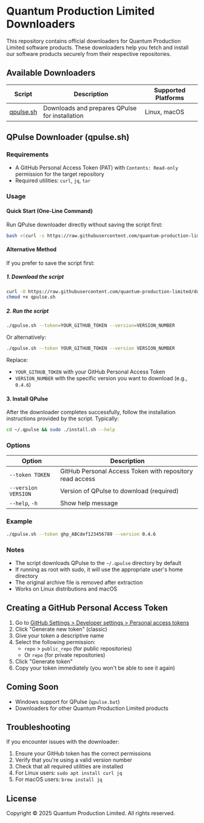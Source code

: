 # Quantum Production Limited Downloaders

This repository contains official downloaders for Quantum Production Limited software products. These downloaders help you fetch and install our software products securely from their respective repositories.

## Available Downloaders

| Script                   | Description                                    | Supported Platforms |
| ------------------------ | ---------------------------------------------- | ------------------- |
| [qpulse.sh](./qpulse.sh) | Downloads and prepares QPulse for installation | Linux, macOS        |

## QPulse Downloader (qpulse.sh)

### Requirements

- A GitHub Personal Access Token (PAT) with `Contents: Read-only` permission for the target repository
- Required utilities: `curl`, `jq`, `tar`

### Usage

#### Quick Start (One-Line Command)

Run QPulse downloader directly without saving the script first:

```bash
bash <(curl -s https://raw.githubusercontent.com/quantum-production-limited/downloaders/main/qpulse.sh) --token YOUR_GITHUB_TOKEN --version VERSION_NUMBER
```

#### Alternative Method

If you prefer to save the script first:

##### 1. Download the script

```bash
curl -O https://raw.githubusercontent.com/quantum-production-limited/downloaders/main/qpulse.sh
chmod +x qpulse.sh
```

##### 2. Run the script

```bash
./qpulse.sh --token=YOUR_GITHUB_TOKEN --version=VERSION_NUMBER
```

Or alternatively:

```bash
./qpulse.sh --token YOUR_GITHUB_TOKEN --version VERSION_NUMBER
```

Replace:

- `YOUR_GITHUB_TOKEN` with your GitHub Personal Access Token
- `VERSION_NUMBER` with the specific version you want to download (e.g., `0.4.6`)

#### 3. Install QPulse

After the downloader completes successfully, follow the installation instructions provided by the script. Typically:

```bash
cd ~/.qpulse && sudo ./install.sh --help
```

### Options

| Option              | Description                                              |
| ------------------- | -------------------------------------------------------- |
| `--token TOKEN`     | GitHub Personal Access Token with repository read access |
| `--version VERSION` | Version of QPulse to download (required)                 |
| `--help`, `-h`      | Show help message                                        |

### Example

```bash
./qpulse.sh --token ghp_ABCdef123456789 --version 0.4.6
```

### Notes

- The script downloads QPulse to the `~/.qpulse` directory by default
- If running as root with sudo, it will use the appropriate user's home directory
- The original archive file is removed after extraction
- Works on Linux distributions and macOS

## Creating a GitHub Personal Access Token

1. Go to [GitHub Settings > Developer settings > Personal access tokens](https://github.com/settings/tokens)
2. Click "Generate new token" (classic)
3. Give your token a descriptive name
4. Select the following permission:
   - `repo` > `public_repo` (for public repositories)
   - Or `repo` (for private repositories)
5. Click "Generate token"
6. Copy your token immediately (you won't be able to see it again)

## Coming Soon

- Windows support for QPulse (`qpulse.bat`)
- Downloaders for other Quantum Production Limited products

## Troubleshooting

If you encounter issues with the downloader:

1. Ensure your GitHub token has the correct permissions
2. Verify that you're using a valid version number
3. Check that all required utilities are installed
4. For Linux users: `sudo apt install curl jq`
5. For macOS users: `brew install jq`

## License

Copyright © 2025 Quantum Production Limited. All rights reserved.
